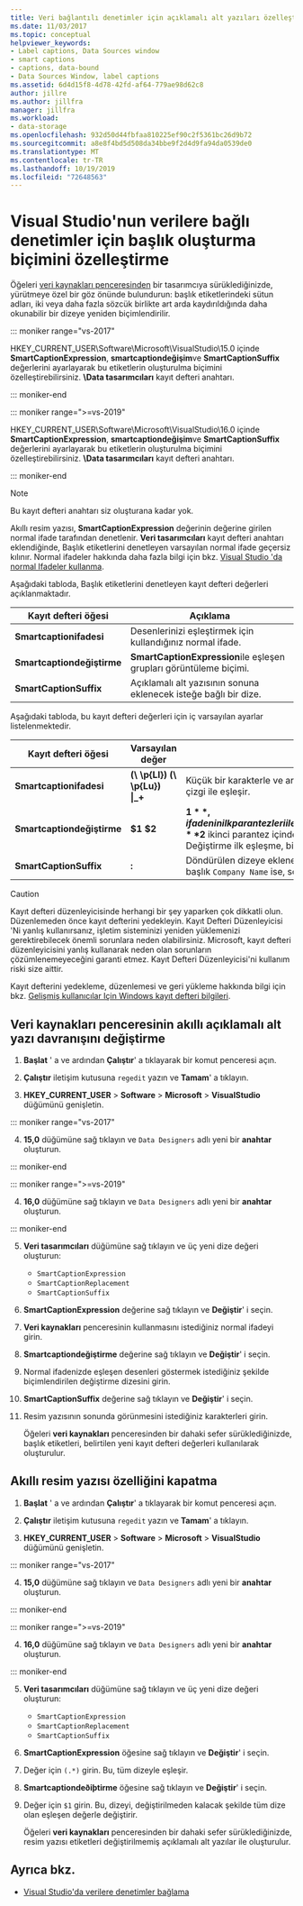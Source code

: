 ```yaml
---
title: Veri bağlantılı denetimler için açıklamalı alt yazıları özelleştirme
ms.date: 11/03/2017
ms.topic: conceptual
helpviewer_keywords:
- Label captions, Data Sources window
- smart captions
- captions, data-bound
- Data Sources Window, label captions
ms.assetid: 6d4d15f8-4d78-42fd-af64-779ae98d62c8
author: jillre
ms.author: jillfra
manager: jillfra
ms.workload:
- data-storage
ms.openlocfilehash: 932d50d44fbfaa810225ef90c2f5361bc26d9b72
ms.sourcegitcommit: a8e8f4bd5d508da34bbe9f2d4d9fa94da0539de0
ms.translationtype: MT
ms.contentlocale: tr-TR
ms.lasthandoff: 10/19/2019
ms.locfileid: "72648563"
---
```

# <a name="customize-how-visual-studio-creates-captions-for-data-bound-controls"></a>Visual Studio'nun verilere bağlı denetimler için başlık oluşturma biçimini özelleştirme

Öğeleri [veri kaynakları penceresinden](add-new-data-sources.md#data-sources-window) bir tasarımcıya sürüklediğinizde, yürütmeye özel bir göz önünde bulundurun: başlık etiketlerindeki sütun adları, iki veya daha fazla sözcük birlikte art arda kaydırıldığında daha okunabilir bir dizeye yeniden biçimlendirilir.

::: moniker range="vs-2017"

HKEY_CURRENT_USER\Software\Microsoft\VisualStudio\15.0 içinde **SmartCaptionExpression**, **smartcaptiondeğişim**ve **SmartCaptionSuffix** değerlerini ayarlayarak bu etiketlerin oluşturulma biçimini özelleştirebilirsiniz.  **\Data tasarımcıları** kayıt defteri anahtarı.

::: moniker-end

::: moniker range=">=vs-2019"

HKEY_CURRENT_USER\Software\Microsoft\VisualStudio\16.0 içinde **SmartCaptionExpression**, **smartcaptiondeğişim**ve **SmartCaptionSuffix** değerlerini ayarlayarak bu etiketlerin oluşturulma biçimini özelleştirebilirsiniz.  **\Data tasarımcıları** kayıt defteri anahtarı.

::: moniker-end

> [!NOTE]
> Bu kayıt defteri anahtarı siz oluşturana kadar yok.

Akıllı resim yazısı, **SmartCaptionExpression** değerinin değerine girilen normal ifade tarafından denetlenir. **Veri tasarımcıları** kayıt defteri anahtarı eklendiğinde, Başlık etiketlerini denetleyen varsayılan normal ifade geçersiz kılınır. Normal ifadeler hakkında daha fazla bilgi için bkz. [Visual Studio 'da normal Ifadeler kullanma](../ide/using-regular-expressions-in-visual-studio.md).

Aşağıdaki tabloda, Başlık etiketlerini denetleyen kayıt defteri değerleri açıklanmaktadır.

|Kayıt defteri öğesi|Açıklama|
|-------------------|-----------------|
|**Smartcaptionifadesi**|Desenlerinizi eşleştirmek için kullandığınız normal ifade.|
|**Smartcaptiondeğiştirme**|**SmartCaptionExpression**ile eşleşen grupları görüntüleme biçimi.|
|**SmartCaptionSuffix**|Açıklamalı alt yazısının sonuna eklenecek isteğe bağlı bir dize.|

Aşağıdaki tabloda, bu kayıt defteri değerleri için iç varsayılan ayarlar listelenmektedir.

|Kayıt defteri öğesi|Varsayılan değer|Açıklama|
|-------------------|-------------------|-----------------|
|**Smartcaptionifadesi**|**(\\ \p{Ll}) (\\ \p{Lu}) &#124;_+**|Küçük bir karakterle ve ardından büyük bir karakter veya alt çizgi ile eşleşir.|
|**Smartcaptiondeğiştirme**|**$1 $2**|**$1** , ifadenin ilk parantezleri ile eşleşen tüm karakterleri temsil eder ve **$2** ikinci parantez içinde eşleşen tüm karakterleri temsil eder. Değiştirme ilk eşleşme, bir boşluk ve ikinci eşleşmedir.|
|**SmartCaptionSuffix**|**:**|Döndürülen dizeye eklenen bir karakteri temsil eder. Örneğin, başlık `Company Name` ise, sonek bunu yapar `Company Name:`|

> [!CAUTION]
> Kayıt defteri düzenleyicisinde herhangi bir şey yaparken çok dikkatli olun. Düzenlemeden önce kayıt defterini yedekleyin. Kayıt Defteri Düzenleyicisi 'Ni yanlış kullanırsanız, işletim sisteminizi yeniden yüklemenizi gerektirebilecek önemli sorunlara neden olabilirsiniz. Microsoft, kayıt defteri düzenleyicisini yanlış kullanarak neden olan sorunların çözümlenemeyeceğini garanti etmez. Kayıt Defteri Düzenleyicisi'ni kullanım riski size aittir.
>
> Kayıt defterini yedekleme, düzenlemesi ve geri yükleme hakkında bilgi için bkz. [Gelişmiş kullanıcılar Için Windows kayıt defteri bilgileri](https://support.microsoft.com/help/256986/windows-registry-information-for-advanced-users).

## <a name="modify-the-smart-captioning-behavior-of-the-data-sources-window"></a>Veri kaynakları penceresinin akıllı açıklamalı alt yazı davranışını değiştirme

1. **Başlat** ' a ve ardından **Çalıştır**' a tıklayarak bir komut penceresi açın.

2. **Çalıştır** iletişim kutusuna `regedit` yazın ve **Tamam**' a tıklayın.

3. **HKEY_CURRENT_USER**  > **Software**  > **Microsoft**  > **VisualStudio** düğümünü genişletin.

::: moniker range="vs-2017"

4. **15,0** düğümüne sağ tıklayın ve `Data Designers` adlı yeni bir **anahtar** oluşturun.

::: moniker-end

::: moniker range=">=vs-2019"

4. **16,0** düğümüne sağ tıklayın ve `Data Designers` adlı yeni bir **anahtar** oluşturun.

::: moniker-end

5. **Veri tasarımcıları** düğümüne sağ tıklayın ve üç yeni dize değeri oluşturun:

    - `SmartCaptionExpression`
    - `SmartCaptionReplacement`
    - `SmartCaptionSuffix`

6. **SmartCaptionExpression** değerine sağ tıklayın ve **Değiştir**' i seçin.

7. **Veri kaynakları** penceresinin kullanmasını istediğiniz normal ifadeyi girin.

8. **Smartcaptiondeğiştirme** değerine sağ tıklayın ve **Değiştir**' i seçin.

9. Normal ifadenizde eşleşen desenleri göstermek istediğiniz şekilde biçimlendirilen değiştirme dizesini girin.

10. **SmartCaptionSuffix** değerine sağ tıklayın ve **Değiştir**' i seçin.

11. Resim yazısının sonunda görünmesini istediğiniz karakterleri girin.

    Öğeleri **veri kaynakları** penceresinden bir dahaki sefer sürüklediğinizde, başlık etiketleri, belirtilen yeni kayıt defteri değerleri kullanılarak oluşturulur.

## <a name="turn-off-the-smart-captioning-feature"></a>Akıllı resim yazısı özelliğini kapatma

1. **Başlat** ' a ve ardından **Çalıştır**' a tıklayarak bir komut penceresi açın.

2. **Çalıştır** iletişim kutusuna `regedit` yazın ve **Tamam**' a tıklayın.

3. **HKEY_CURRENT_USER**  > **Software**  > **Microsoft**  > **VisualStudio** düğümünü genişletin.

::: moniker range="vs-2017"

4. **15,0** düğümüne sağ tıklayın ve `Data Designers` adlı yeni bir **anahtar** oluşturun.

::: moniker-end

::: moniker range=">=vs-2019"

4. **16,0** düğümüne sağ tıklayın ve `Data Designers` adlı yeni bir **anahtar** oluşturun.

::: moniker-end

5. **Veri tasarımcıları** düğümüne sağ tıklayın ve üç yeni dize değeri oluşturun:

    - `SmartCaptionExpression`
    - `SmartCaptionReplacement`
    - `SmartCaptionSuffix`

6. **SmartCaptionExpression** öğesine sağ tıklayın ve **Değiştir**' i seçin.

7. Değer için `(.*)` girin. Bu, tüm dizeyle eşleşir.

8. **Smartcaptiondeðiþtirme** öğesine sağ tıklayın ve **Değiştir**' i seçin.

9. Değer için `$1` girin. Bu, dizeyi, değiştirilmeden kalacak şekilde tüm dize olan eşleşen değerle değiştirir.

    Öğeleri **veri kaynakları** penceresinden bir dahaki sefer sürüklediğinizde, resim yazısı etiketleri değiştirilmemiş açıklamalı alt yazılar ile oluşturulur.

## <a name="see-also"></a>Ayrıca bkz.

- [Visual Studio'da verilere denetimler bağlama](../data-tools/bind-controls-to-data-in-visual-studio.md)